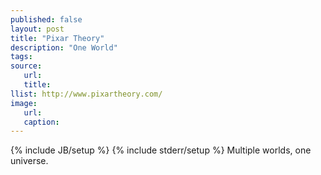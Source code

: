 ```yaml
---
published: false
layout: post
title: "Pixar Theory"
description: "One World"
tags:
source:
   url:
   title:
llist: http://www.pixartheory.com/
image:
   url:
   caption:
---
```

{% include JB/setup %}
{% include stderr/setup %}
Multiple worlds, one universe.
